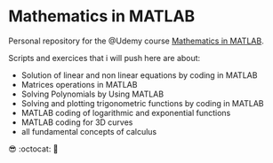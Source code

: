 # Mathematics in MATLAB

Personal repository for the @Udemy course [Mathematics in MATLAB](https://www.udemy.com/course/master-calculus-and-trigonometry-by-coding-in-matlab/).  

Scripts and exercices that i will push here are about:

* Solution of linear and non linear equations by coding in MATLAB
* Matrices operations in MATLAB
* Solving Polynomials by Using MATLAB
* Solving and plotting trigonometric functions by coding in MATLAB
* MATLAB coding of logarithmic and exponential functions
* MATLAB coding for 3D curves
* all fundamental concepts of calculus  

:sunglasses: :octocat: :ghost:  
